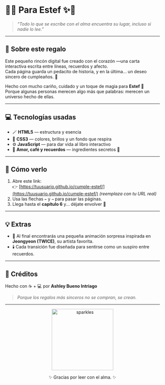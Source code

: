 # 🎂✨ Para Estef ✨🎂

> *“Todo lo que se escribe con el alma encuentra su lugar, incluso si nadie lo lee.”*

---

## 🌸 Sobre este regalo
Este pequeño rincón digital fue creado con el corazón —una carta interactiva escrita entre líneas, recuerdos y afecto.  
Cada página guarda un pedacito de historia, y en la última... un deseo sincero de cumpleaños. 💌

Hecho con mucho cariño, cuidado y un toque de magia para **Estef** 🎀  
Porque algunas personas merecen algo más que palabras: merecen un universo hecho de ellas.

---

## 💻 Tecnologías usadas
- 🪄 **HTML5** — estructura y esencia  
- 🎨 **CSS3** — colores, brillos y un fondo que respira  
- ⚙️ **JavaScript** — para dar vida al libro interactivo  
- 🌷 **Amor, café y recuerdos** — ingredientes secretos 💫  

---

## 📖 Cómo verlo
1. Abre este link:  
   👉 [https://tuusuario.github.io/cumple-estef/](https://tuusuario.github.io/cumple-estef/) *(reemplaza con tu URL real)*  
2. Usa las flechas `←` y `→` para pasar las páginas.  
3. Llega hasta el **capítulo 6** y... déjate envolver 💜  

---

## 💡 Extras
- 🎁 Al final encontrarás una pequeña animación sorpresa inspirada en **Jeongyeon (TWICE)**, su artista favorita.  
- 🕯️ Cada transición fue diseñada para sentirse como un suspiro entre recuerdos.

---

## 🌌 Créditos
Hecho con ☕ + 💻 por **Ashley Bueno Intriago**  
> *Porque los regalos más sinceros no se compran, se crean.*  

---

<p align="center">
  <img src="https://i.pinimg.com/originals/2b/7e/14/2b7e14212a74862ab4c19848f52b23f2.gif" width="200" alt="sparkles"/>
</p>

<p align="center">✨ Gracias por leer con el alma. ✨</p>

